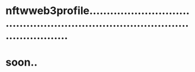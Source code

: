 # nftwweb3profile....................................................................................................
# soon..
